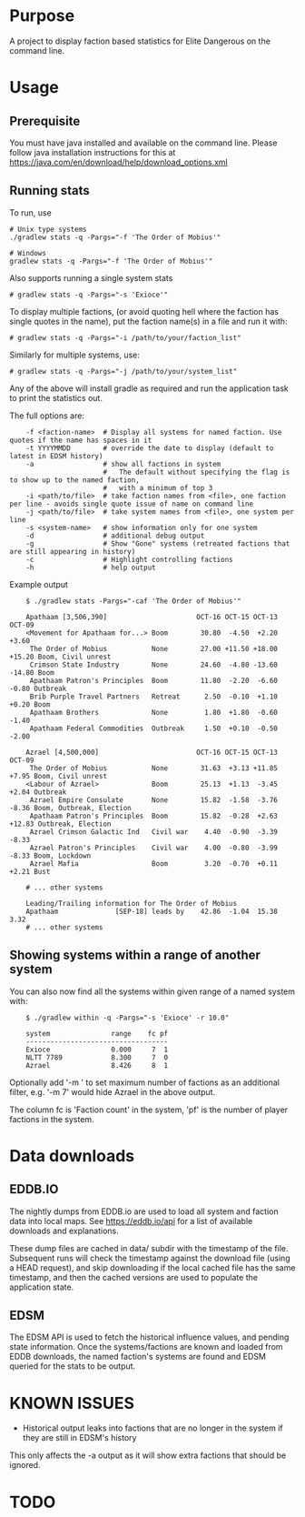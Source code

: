 # Purpose

A project to display faction based statistics for Elite Dangerous
on the command line.

# Usage

## Prerequisite

You must have java installed and available on the command line. Please follow java installation
instructions for this at https://java.com/en/download/help/download_options.xml

## Running stats

To run, use

    # Unix type systems
    ./gradlew stats -q -Pargs="-f 'The Order of Mobius'"

    # Windows
    gradlew stats -q -Pargs="-f 'The Order of Mobius'"

Also supports running a single system stats

    # gradlew stats -q -Pargs="-s 'Exioce'"

To display multiple factions, (or avoid quoting hell where the faction has single quotes in the name), put
the faction name(s) in a file and run it with:

    # gradlew stats -q -Pargs="-i /path/to/your/faction_list"

Similarly for multiple systems, use:

    # gradlew stats -q -Pargs="-j /path/to/your/system_list"


Any of the above will install gradle as required and run the application task to print the statistics out.

The full options are:
```
    -f <faction-name>  # Display all systems for named faction. Use quotes if the name has spaces in it
    -t YYYYMMDD        # override the date to display (default to latest in EDSM history)
    -a                 # show all factions in system
                       #   The default without specifying the flag is to show up to the named faction,
                       #   with a minimum of top 3
    -i <path/to/file>  # take faction names from <file>, one faction per line - avoids single quote issue of name on command line
    -j <path/to/file>  # take system names from <file>, one system per line
    -s <system-name>   # show information only for one system
    -d                 # additional debug output
    -g                 # Show "Gone" systems (retreated factions that are still appearing in history)
    -c                 # Highlight controlling factions
    -h                 # help output
```

Example output
```
    $ ./gradlew stats -Pargs="-caf 'The Order of Mobius'"

    Apathaam [3,506,390]                      OCT-16 OCT-15 OCT-13 OCT-09
    <Movement for Apathaam for...> Boom        30.80  -4.50  +2.20  +3.60
     The Order of Mobius           None        27.00 +11.50 +18.00 +15.20 Boom, Civil unrest
     Crimson State Industry        None        24.60  -4.80 -13.60 -14.80 Boom
     Apathaam Patron's Principles  Boom        11.80  -2.20  -6.60  -0.80 Outbreak
     Brib Purple Travel Partners   Retreat      2.50  -0.10  +1.10  +0.20 Boom
     Apathaam Brothers             None         1.80  +1.80  -0.60  -1.40
     Apathaam Federal Commodities  Outbreak     1.50  +0.10  -0.50  -2.00

    Azrael [4,500,000]                        OCT-16 OCT-15 OCT-13 OCT-09
     The Order of Mobius           None        31.63  +3.13 +11.85  +7.95 Boom, Civil unrest
    <Labour of Azrael>             Boom        25.13  +1.13  -3.45  +2.04 Outbreak
     Azrael Empire Consulate       None        15.82  -1.58  -3.76  -8.36 Boom, Outbreak, Election
     Apathaam Patron's Principles  Boom        15.82  -0.28  +2.63 +12.83 Outbreak, Election
     Azrael Crimson Galactic Ind   Civil war    4.40  -0.90  -3.39  -8.33
     Azrael Patron's Principles    Civil war    4.00  -0.80  -3.99  -8.33 Boom, Lockdown
     Azrael Mafia                  Boom         3.20  -0.70  +0.11  +2.21 Bust

    # ... other systems

    Leading/Trailing information for The Order of Mobius
    Apathaam              [SEP-18] leads by    42.86  -1.04  15.38   3.32
    # ... other systems
```
## Showing systems within a range of another system

You can also now find all the systems within given range of a named system with:
```
    $ ./gradlew within -q -Pargs="-s 'Exioce' -r 10.0"

    system               range    fc pf
    -----------------------------------
    Exioce               0.000     7  1
    NLTT 7789            8.300     7  0
    Azrael               8.426     8  1
```
Optionally add '-m <num>' to set maximum number of factions as an additional filter, e.g. '-m 7' would hide Azrael in the above output.

The column fc is 'Faction count' in the system, 'pf' is the number of player factions in the system.

# Data downloads

## EDDB.IO

The nightly dumps from EDDB.io are used to load all system and faction data into local maps.
See https://eddb.io/api for a list of available downloads and explanations.

These dump files are cached in data/ subdir with the timestamp of the file. Subsequent runs
will check the timestamp against the download file (using a HEAD request), and skip downloading
if the local cached file has the same timestamp, and then the cached versions are used to populate
the application state.

## EDSM

The EDSM API is used to fetch the historical influence values, and pending state information.
Once the systems/factions are known and loaded from EDDB downloads, the named faction's systems
are found and EDSM queried for the stats to be output.

# KNOWN ISSUES

- Historical output leaks into factions that are no longer in the system if they are still in EDSM's history

This only affects the -a output as it will show extra factions that should be ignored.

# TODO
